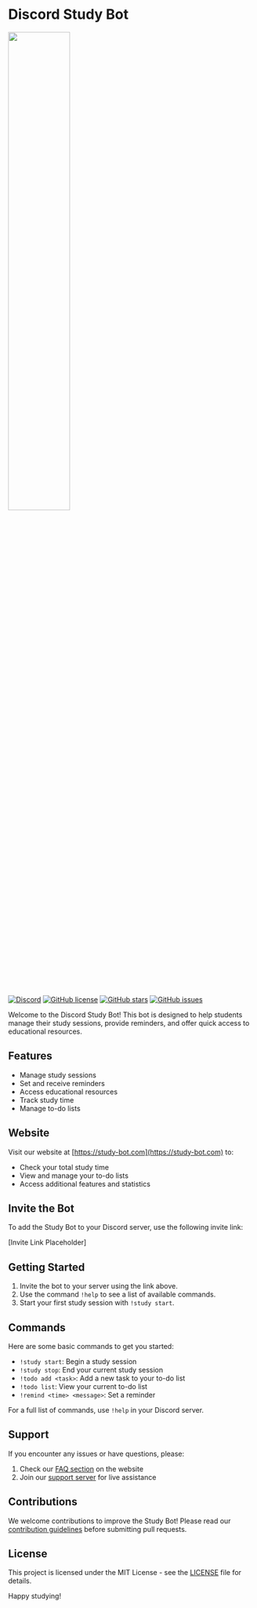 # Discord Study Bot

<img src="https://study-bot.com/icon/github" width="50%">

[![Discord](https://img.shields.io/discord/DISCORD_SERVER_ID?color=7289DA&logo=discord&logoColor=white)](https://discord.gg/studybotsupport)
[![GitHub license](https://img.shields.io/github/license/Fluffy-tofu/studymate_discord_bot.svg)](https://github.com/Fluffy-tofu/studymate_discord_bot/blob/main/LICENSE)
[![GitHub stars](https://img.shields.io/github/stars/Fluffy-tofu/study-bot.svg)](https://github.com/Fluffy-tofu/study-bot/studymate_discord_bot)
[![GitHub issues](https://img.shields.io/github/issues/Fluffy-tofu/study-bot.svg)](https://github.com/Fluffy-tofu/studymate_discord_bot/issues)

Welcome to the Discord Study Bot! This bot is designed to help students manage their study sessions, provide reminders, and offer quick access to educational resources.

## Features

- Manage study sessions
- Set and receive reminders
- Access educational resources
- Track study time
- Manage to-do lists

## Website

Visit our website at [https://study-bot.com](https://study-bot.com) to:

- Check your total study time
- View and manage your to-do lists
- Access additional features and statistics

## Invite the Bot

To add the Study Bot to your Discord server, use the following invite link:

[Invite Link Placeholder]

## Getting Started

1. Invite the bot to your server using the link above.
2. Use the command `!help` to see a list of available commands.
3. Start your first study session with `!study start`.

## Commands

Here are some basic commands to get you started:

- `!study start`: Begin a study session
- `!study stop`: End your current study session
- `!todo add <task>`: Add a new task to your to-do list
- `!todo list`: View your current to-do list
- `!remind <time> <message>`: Set a reminder

For a full list of commands, use `!help` in your Discord server.

## Support

If you encounter any issues or have questions, please:

1. Check our [FAQ section](https://study-bot.com/faq) on the website
2. Join our [support server](https://discord.gg/studybotsupport) for live assistance

## Contributions

We welcome contributions to improve the Study Bot! Please read our [contribution guidelines](CONTRIBUTING.md) before submitting pull requests.

## License

This project is licensed under the MIT License - see the [LICENSE](LICENSE) file for details.

Happy studying!
